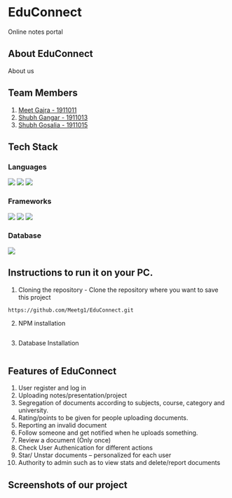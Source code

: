 # EduConnect
Online notes portal
## About EduConnect
About us
## Team Members
1. [Meet Gajra - 1911011](https://github.com/Meetg1/)
2. [Shubh Gangar - 1911013](https://github.com/shubh1605/)
3. [Shubh Gosalia - 1911015](https://github.com/shubhgosalia)
## Tech Stack
### Languages
<img src="https://img.shields.io/badge/HTML-239120?style=for-the-badge&logo=html5&logoColor=white"> <img src="https://img.shields.io/badge/CSS-239120?&style=for-the-badge&logo=css3&logoColor=white">
<img src="https://img.shields.io/badge/JavaScript-323330?style=for-the-badge&logo=javascript&logoColor=F7DF1E">
### Frameworks
<img src="https://img.shields.io/badge/Node.js-43853D?style=for-the-badge&logo=node.js&logoColor=white"> <img src="https://img.shields.io/badge/Express.js-404D59?style=for-the-badge&logo=express&logoColor=white">
<img src="https://img.shields.io/badge/npm-CB3837?style=for-the-badge&logo=npm&logoColor=white">
### Database
<img src="https://img.shields.io/badge/MongoDB-4EA94B?style=for-the-badge&logo=mongodb&logoColor=white">

## Instructions to run it on your PC.
1. Cloning the repository - Clone the repository where you want to save this project
```
https://github.com/Meetg1/EduConnect.git
```
2. NPM installation 
```
```
3. Database Installation
```
```

## Features of EduConnect
  1. User register and log in
  2. Uploading notes/presentation/project
  3. Segregation of documents according to subjects, course, category and university.
  4. Rating/points to be given for people uploading documents.
  5. Reporting an invalid document  
  6. Follow someone and get notified when he uploads something. 
  7. Review a document (Only once)  
  8. Check User Authenication for different actions
  9. Star/ Unstar documents – personalized for each user 
  10. Authority to admin such as to view stats and delete/report documents

## Screenshots of our project
  
 



  
 

